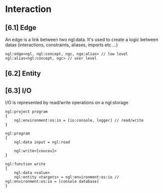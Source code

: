 # Interaction

## [6.1] Edge

An edge is a link between two ngl:data. It's used to create a logic between datas (interactions, constraints, aliases, imports etc ...)

```
ngl:edge<ngl, ngl:concept, ngc, nge:alias> // low level
ngl:alias<ngl:concept, ngc> // user level
```

## [6.2] Entity



## [6.3] I/O

I/O is represented by read/write operations on a ngl:storage 

```
ngl:project program
{
    ngl:environment:os:io = [io:console, logger] // read/write
}

ngl:program
{
    ngl:data input = ngl:read

    ngl:write<[coucou]>
}

ngl:function write
{
    ngl:data <value>
    ngl:entity <targets> = ngl:environment:os:io // ngl:environment:os:io = [console database]
}
```